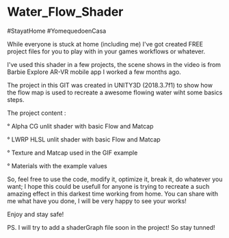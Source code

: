 # Water_Flow_Shader
#StayatHome #YomequedoenCasa

While everyone is stuck at home (including me) I've got created FREE project files for you to play with in your games workflows or whatever.

I've used this shader in a few projects, the scene shows in the video is from Barbie Explore AR-VR mobile app I worked a few months ago.

The project in this GIT was created in UNITY3D (2018.3.7f1) to show how the flow map is used to recreate a awesome flowing water wiht some basics steps. 

The project content :

  ° Alpha CG unlit shader with basic Flow and Matcap
  
  ° LWRP HLSL unlit shader with basic Flow and Matcap
  
  ° Texture and Matcap used in the GIF example
  
  ° Materials with the example values
  
  
So, feel free to use the code, modify it, optimize it, break it, do whatever you want; I hope this could be usefull for anyone is trying to recreate a such amazing effect in this darkest time working from home. You can share with me what have you done, I will be very happy to see your works!

Enjoy and stay safe!


PS. I will try to add a shaderGraph file soon in the project! So stay tunned!
